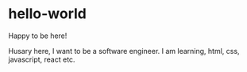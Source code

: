 # hello-world

Happy to be here!

Husary here, I want to be a software engineer.
I am learning, html, css, javascript, react etc.

